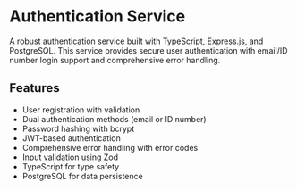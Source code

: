 # Authentication Service

A robust authentication service built with TypeScript, Express.js, and PostgreSQL. This service provides secure user authentication with email/ID number login support and comprehensive error handling.

## Features

- User registration with validation
- Dual authentication methods (email or ID number)
- Password hashing with bcrypt
- JWT-based authentication
- Comprehensive error handling with error codes
- Input validation using Zod
- TypeScript for type safety
- PostgreSQL for data persistence
